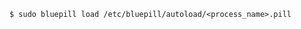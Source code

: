 <!-- layout:code post: 1967-09-26-bluepill_load-a-process -->

```
$ sudo bluepill load /etc/bluepill/autoload/<process_name>.pill
```
